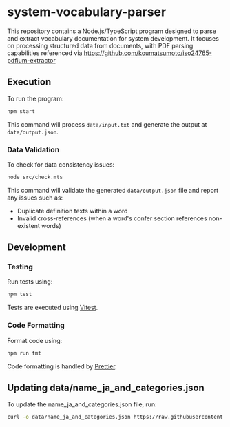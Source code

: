 # system-vocabulary-parser

This repository contains a Node.js/TypeScript program designed to parse and extract vocabulary documentation for system development. It focuses on processing structured data from documents, with PDF parsing capabilities referenced via https://github.com/koumatsumoto/iso24765-pdfium-extractor

## Execution

To run the program:

```bash
npm start
```

This command will process `data/input.txt` and generate the output at `data/output.json`.

### Data Validation

To check for data consistency issues:

```bash
node src/check.mts
```

This command will validate the generated `data/output.json` file and report any issues such as:

- Duplicate definition texts within a word
- Invalid cross-references (when a word's confer section references non-existent words)

## Development

### Testing

Run tests using:

```bash
npm test
```

Tests are executed using [Vitest](https://vitest.dev/).

### Code Formatting

Format code using:

```bash
npm run fmt
```

Code formatting is handled by [Prettier](https://prettier.io/).

## Updating data/name_ja_and_categories.json

To update the name_ja_and_categories.json file, run:

```bash
curl -o data/name_ja_and_categories.json https://raw.githubusercontent.com/koumatsumoto/study-OpenAPI-responses-20250402/refs/heads/main/data/batch_result.json
```
